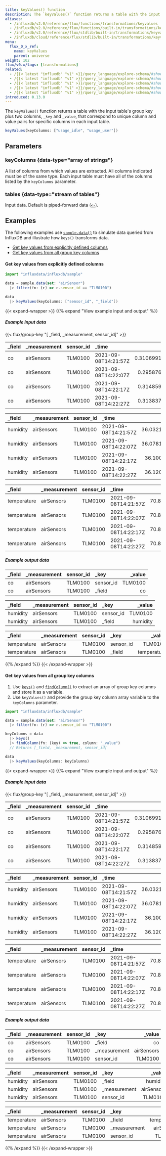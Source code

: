 ```yaml
---
title: keyValues() function
description: The `keyValues()` function returns a table with the input table's group key plus two columns, _key and _value, that correspond to unique column + value pairs from the input table.
aliases:
  - /influxdb/v2.0/reference/flux/functions/transformations/keyvalues
  - /influxdb/v2.0/reference/flux/functions/built-in/transformations/keyvalues/
  - /influxdb/v2.0/reference/flux/stdlib/built-in/transformations/keyvalues/
  - /influxdb/cloud/reference/flux/stdlib/built-in/transformations/keyvalues/
menu:
  flux_0_x_ref:
    name: keyValues
    parent: universe
weight: 102
flux/v0.x/tags: [transformations]
related:
  - /{{< latest "influxdb" "v1" >}}/query_language/explore-schema/#show-measurements, InfluxQL – SHOW MEASUREMENTS
  - /{{< latest "influxdb" "v1" >}}/query_language/explore-schema/#show-field-keys, InfluxQL – SHOW FIELD KEYS
  - /{{< latest "influxdb" "v1" >}}/query_language/explore-schema/#show-tag-keys, InfluxQL – SHOW TAG KEYS
  - /{{< latest "influxdb" "v1" >}}/query_language/explore-schema/#show-tag-values, InfluxQL – SHOW TAG VALUES
  - /{{< latest "influxdb" "v1" >}}/query_language/explore-schema/#show-serie, InfluxQL – SHOW SERIES
introduced: 0.13.0
---
```


The `keyValues()` function returns a table with the input table's group key plus two columns,
`_key` and `_value`, that correspond to unique column and value pairs for specific
columns in each input table.

```js
keyValues(keyColumns: ["usage_idle", "usage_user"])
```

<!--
```js
// OR

keyValues(fn: (schema) => schema.columns |> filter(fn: (r) =>  r.label =~ /usage_.*/))
``` -->

## Parameters

<!--
{{% note %}}
`keyColumns` and `fn` are mutually exclusive. Only one may be used at a time.
{{% /note %}}
-->

### keyColumns {data-type="array of strings"}

A list of columns from which values are extracted.
All columns indicated must be of the same type.
Each input table must have all of the columns listed by the `keyColumns` parameter.

<!--
### fn {data-type="function"}

Function used to identify a set of columns.
All columns indicated must be of the same type.

{{% note %}}
Make sure `fn` parameter names match each specified parameter. To learn why, see [Match parameter names](/flux/v0.x/spec/data-model/#match-parameter-names).
{{% /note %}}

## Additional requirements

- Only one of `keyColumns` or `fn` may be used in a single call.
- All columns indicated must be of the same type.
- Each input table must have all of the columns listed by the `keyColumns` parameter.
-->

### tables {data-type="stream of tables"}
Input data.
Default is piped-forward data ([`<-`](/flux/v0.x/spec/expressions/#pipe-expressions)).

## Examples
The following examples use [`sample.data()`](/flux/v0.x/stdlib/influxdata/influxdb/sample/data/)
to simulate data queried from InfluxDB and illustrate how `keys()` transforms data.

- [Get key values from explicitly defined columns](#get-key-values-from-explicitly-defined-columns)
- [Get key values from all group key columns](#get-key-values-from-all-group-key-columns)

#### Get key values from explicitly defined columns

```js
import "influxdata/influxdb/sample"

data = sample.data(set: "airSensor") 
  |> filter(fn: (r) => r.sensor_id == "TLM0100")

data
  |> keyValues(keyColumns: ["sensor_id", "_field"])
```

{{< expand-wrapper >}}
{{% expand "View example input and output" %}}
##### Example input data

{{< flux/group-key "[ _field, _measurement, sensor_id]" >}}

| _field | _measurement | sensor_id | _time                |              _value |
| :----- | :----------- | :-------- | :------------------- | ------------------: |
| co     | airSensors   | TLM0100   | 2021-09-08T14:21:57Z | 0.31069912185103726 |
| co     | airSensors   | TLM0100   | 2021-09-08T14:22:07Z |  0.2958765656451926 |
| co     | airSensors   | TLM0100   | 2021-09-08T14:22:17Z |  0.3148598993377045 |
| co     | airSensors   | TLM0100   | 2021-09-08T14:22:27Z |  0.3138373097388317 |

| _field   | _measurement | sensor_id | _time                |             _value |
| :------- | :----------- | :-------- | :------------------- | -----------------: |
| humidity | airSensors   | TLM0100   | 2021-09-08T14:21:57Z | 36.032121180773785 |
| humidity | airSensors   | TLM0100   | 2021-09-08T14:22:07Z | 36.078174038253856 |
| humidity | airSensors   | TLM0100   | 2021-09-08T14:22:17Z |  36.10019403559529 |
| humidity | airSensors   | TLM0100   | 2021-09-08T14:22:27Z |  36.12069055726357 |

| _field      | _measurement | sensor_id | _time                |            _value |
| :---------- | :----------- | :-------- | :------------------- | ----------------: |
| temperature | airSensors   | TLM0100   | 2021-09-08T14:21:57Z | 70.84122391403946 |
| temperature | airSensors   | TLM0100   | 2021-09-08T14:22:07Z | 70.86036165985708 |
| temperature | airSensors   | TLM0100   | 2021-09-08T14:22:17Z | 70.89253177998165 |
| temperature | airSensors   | TLM0100   | 2021-09-08T14:22:27Z | 70.85193833073798 |

##### Example output data

| _field | _measurement | sensor_id | _key      |  _value |
| :----- | :----------- | :-------- | :-------- | ------: |
| co     | airSensors   | TLM0100   | sensor_id | TLM0100 |
| co     | airSensors   | TLM0100   | _field    |      co |

| _field   | _measurement | sensor_id | _key      |   _value |
| :------- | :----------- | :-------- | :-------- | -------: |
| humidity | airSensors   | TLM0100   | sensor_id |  TLM0100 |
| humidity | airSensors   | TLM0100   | _field    | humidity |

| _field      | _measurement | sensor_id | _key      |      _value |
| :---------- | :----------- | :-------- | :-------- | ----------: |
| temperature | airSensors   | TLM0100   | sensor_id |     TLM0100 |
| temperature | airSensors   | TLM0100   | _field    | temperature |
{{% /expand %}}
{{< /expand-wrapper >}}

#### Get key values from all group key columns

1. Use [`keys()`](/flux/v0.x/stdlib/universe/keys/) and [`findColumn()`](/flux/v0.x/stdlib/universe/findcolumn/)
    to extract an array of group key columns and store it as a variable.
2. Use `keyValues()` and provide the group key column array variable to the `keyColumns` parameter.

```js
import "influxdata/influxdb/sample"

data = sample.data(set: "airSensor") 
  |> filter(fn: (r) => r.sensor_id == "TLM0100")

keyColumns = data
  |> keys()
  |> findColumn(fn: (key) => true, column: "_value")
  // Returns [_field, _measurement, sensor_id]

data
  |> keyValues(keyColumns: keyColumns)
```

{{< expand-wrapper >}}
{{% expand "View example input and output" %}}
##### Example input data

{{< flux/group-key "[ _field, _measurement, sensor_id]" >}}

| _field | _measurement | sensor_id | _time                |              _value |
| :----- | :----------- | :-------- | :------------------- | ------------------: |
| co     | airSensors   | TLM0100   | 2021-09-08T14:21:57Z | 0.31069912185103726 |
| co     | airSensors   | TLM0100   | 2021-09-08T14:22:07Z |  0.2958765656451926 |
| co     | airSensors   | TLM0100   | 2021-09-08T14:22:17Z |  0.3148598993377045 |
| co     | airSensors   | TLM0100   | 2021-09-08T14:22:27Z |  0.3138373097388317 |

| _field   | _measurement | sensor_id | _time                |             _value |
| :------- | :----------- | :-------- | :------------------- | -----------------: |
| humidity | airSensors   | TLM0100   | 2021-09-08T14:21:57Z | 36.032121180773785 |
| humidity | airSensors   | TLM0100   | 2021-09-08T14:22:07Z | 36.078174038253856 |
| humidity | airSensors   | TLM0100   | 2021-09-08T14:22:17Z |  36.10019403559529 |
| humidity | airSensors   | TLM0100   | 2021-09-08T14:22:27Z |  36.12069055726357 |

| _field      | _measurement | sensor_id | _time                |            _value |
| :---------- | :----------- | :-------- | :------------------- | ----------------: |
| temperature | airSensors   | TLM0100   | 2021-09-08T14:21:57Z | 70.84122391403946 |
| temperature | airSensors   | TLM0100   | 2021-09-08T14:22:07Z | 70.86036165985708 |
| temperature | airSensors   | TLM0100   | 2021-09-08T14:22:17Z | 70.89253177998165 |
| temperature | airSensors   | TLM0100   | 2021-09-08T14:22:27Z | 70.85193833073798 |

##### Example output data

| _field | _measurement | sensor_id | _key         |     _value |
| :----- | :----------- | :-------- | :----------- | ---------: |
| co     | airSensors   | TLM0100   | _field       |         co |
| co     | airSensors   | TLM0100   | _measurement | airSensors |
| co     | airSensors   | TLM0100   | sensor_id    |    TLM0100 |

| _field   | _measurement | sensor_id | _key         |     _value |
| :------- | :----------- | :-------- | :----------- | ---------: |
| humidity | airSensors   | TLM0100   | _field       |   humidity |
| humidity | airSensors   | TLM0100   | _measurement | airSensors |
| humidity | airSensors   | TLM0100   | sensor_id    |    TLM0100 |

| _field      | _measurement | sensor_id | _key         |      _value |
| :---------- | :----------- | :-------- | :----------- | ----------: |
| temperature | airSensors   | TLM0100   | _field       | temperature |
| temperature | airSensors   | TLM0100   | _measurement |  airSensors |
| temperature | airSensors   | TLM0100   | sensor_id    |     TLM0100 |
{{% /expand %}}
{{< /expand-wrapper >}}

<!--
##### Get key values from columns matching a regular expression

```js
from(bucket: "example-bucket")
  |> range(start: -30m)
  |> filter(fn: (r) => r._measurement == "cpu")
  |> keyValues(fn: (schema) => schema.columns |> filter(fn: (r) =>  r.label =~ /usage_.*/))
```
 -->
